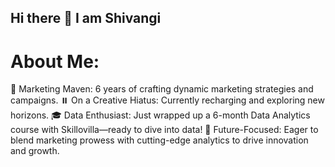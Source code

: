 ## Hi there 👋 I am Shivangi

# About Me:

🚀 Marketing Maven: 6 years of crafting dynamic marketing strategies and campaigns.
⏸️ On a Creative Hiatus: Currently recharging and exploring new horizons.
🎓 Data Enthusiast: Just wrapped up a 6-month Data Analytics course with Skillovilla—ready to dive into data!
🌟 Future-Focused: Eager to blend marketing prowess with cutting-edge analytics to drive innovation and growth.


